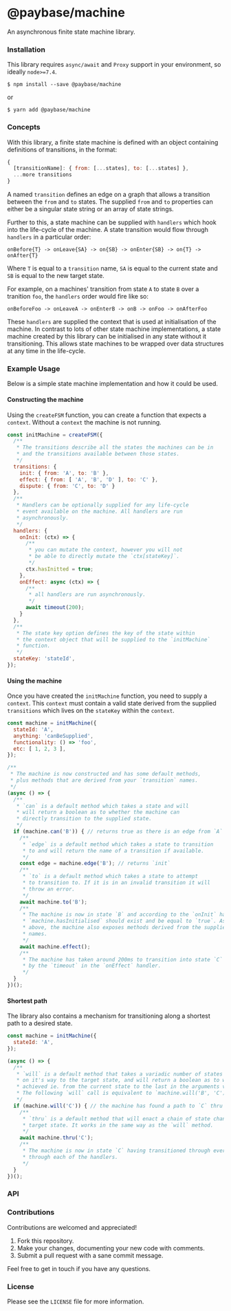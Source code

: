 # @paybase/machine

An asynchronous finite state machine library.

### Installation

This library requires `async/await` and `Proxy` support in your environment, so ideally `node>=7.4`.

```
$ npm install --save @paybase/machine
```

or

```
$ yarn add @paybase/machine
```
### Concepts

With this library, a finite state machine is defined with an object containing definitions of transitions, in the format:

```javascript
{
  [transitionName]: { from: [...states], to: [...states] },
  ...more transitions
}
```

A named `transition` defines an edge on a graph that allows a transition between the `from` and `to` states. The supplied `from` and `to` properties can either be a singular state string or an array of state strings.

Further to this, a state machine can be supplied with `handlers` which hook into the life-cycle of the machine. A state transition would flow through `handlers` in a particular order:

```
onBefore{T} -> onLeave{SA} -> on{SB} -> onEnter{SB} -> on{T} -> onAfter{T} 
```

Where `T` is equal to a `transition` name, `SA` is equal to the current state and `SB` is equal to the new target state.

For example, on a machines' transition from state `A` to state `B` over a tranition `foo`, the `handlers` order would fire like so:

```
onBeforeFoo -> onLeaveA -> onEnterB -> onB -> onFoo -> onAfterFoo
```

These `handlers` are supplied the context that is used at initialisation of the machine. In contrast to lots of other state machine implementations, a state machine created by this library can be initialised in any state without it transitioning. This allows state machines to be wrapped over data structures at any time in the life-cycle.

### Example Usage

Below is a simple state machine implementation and how it could be used.

#### Constructing the machine

Using the `createFSM` function, you can create a function that expects a `context`. Without a `context` the machine is not running.

```javascript
const initMachine = createFSM({
  /**
   * The transitions describe all the states the machines can be in
   * and the transitions available between those states.
   */
  transitions: {
    init: { from: 'A', to: 'B' },
    effect: { from: [ 'A', 'B', 'D' ], to: 'C' },
    dispute: { from: 'C', to: 'D' }
  },
  /**
   * Handlers can be optionally supplied for any life-cycle
   * event available on the machine. All handlers are run
   * asynchronously.
   */
  handlers: {
    onInit: (ctx) => {
      /**
       * you can mutate the context, however you will not
       * be able to directly mutate the `ctx[stateKey]`.
       */
      ctx.hasInitted = true;
    },
    onEffect: async (ctx) => {
      /**
       * all handlers are run asynchronously.
       */
      await timeout(200);
    }
  },
  /**
   * The state key option defines the key of the state within
   * the context object that will be supplied to the `initMachine`
   * function.
   */
  stateKey: 'stateId',
});
```

#### Using the machine

Once you have created the `initMachine` function, you need to supply a `context`. This `context` must contain a valid state derived from the supplied `transitions` which lives on the `stateKey` within the `context`.

```javascript
const machine = initMachine({
  stateId: 'A',
  anything: 'canBeSupplied',
  functionality: () => 'foo',
  etc: [ 1, 2, 3 ],
});

/**
 * The machine is now constructed and has some default methods,
 * plus methods that are derived from your `transition` names.
 */
(async () => {
  /**
   * `can` is a default method which takes a state and will
   * will return a boolean as to whether the machine can
   * directly transition to the supplied state.
   */
  if (machine.can('B')) { // returns true as there is an edge from `A` to `B`
    /**
     * `edge` is a default method which takes a state to transition
     * to and will return the name of a transition if available.
     */
    const edge = machine.edge('B'); // returns `init`
    /**
     * `to` is a default method which takes a state to attempt
     * to transition to. If it is in an invalid transition it will
     * throw an error.
     */
    await machine.to('B');
    /**
     * The machine is now in state `B` and according to the `onInit` handler
     * `machine.hasInitialised` should exist and be equal to `true`. As described
     * above, the machine also exposes methods derived from the supplied `transition`
     * names.
     */
    await machine.effect();
    /**
     * The machine has taken around 200ms to transition into state `C` as defined
     * by the `timeout` in the `onEffect` handler.
     */
  }
})();
```

#### Shortest path

The library also contains a mechanism for transitioning along a shortest path to a desired state.

```javascript
const machine = initMachine({
  stateId: 'A',
});

(async () => {
  /**
   * `will` is a default method that takes a variadic number of states to pass thru
   * on it's way to the target state, and will return a boolean as to whether the transition can be
   * achieved ie. from the current state to the last in the arguments via the rest of the arguments.
   * The following `will` call is equivalent to `machine.will('B', 'C')`.
   */ 
  if (machine.will('C')) { // the machine has found a path to `C` thru `B` from `A`
    /**
     * `thru` is a default method that will enact a chain of state changes to reach the supplied
     * target state. It works in the same way as the `will` method.
     */
    await machine.thru('C');
    /**
     * The machine is now in state `C` having transitioned through every state on the way and passing
     * through each of the handlers.
     */
  }
})();
```

### API

### Contributions

Contributions are welcomed and appreciated!

1. Fork this repository.
1. Make your changes, documenting your new code with comments.
1. Submit a pull request with a sane commit message.

Feel free to get in touch if you have any questions.

### License

Please see the `LICENSE` file for more information.
